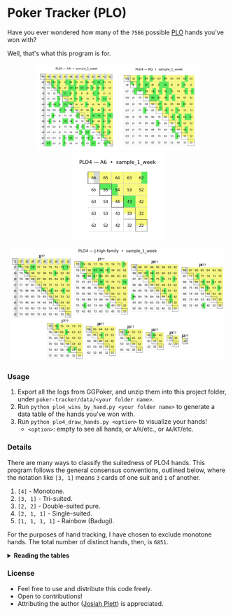 # Poker Tracker (PLO)

Have you ever wondered how many of the `7566` possible [PLO](https://en.wikipedia.org/wiki/Omaha_hold_%27em#Pot-limit_Omaha) hands you've won with?

Well, that's what this program is for.

<p align="center" float="left">
  <img src="/output/sample_AA_grid.png" alt="AA Grid" height="200px"/>
  <img src="/output/sample_KQ_grid.png" alt="KQ Grid" height="200px"/>
  <img src="/output/sample_A6_grid.png" alt="A6 Grid" height="200px"/>
</p>

<p align="center">
  <img src="/output/sample_J_family.png" alt="J Family" height="260px"/>
</p>

### Usage

1. Export all the logs from GGPoker, and unzip them into this project folder, under `poker-tracker/data/<your folder name>`.
2. Run `python plo4_wins_by_hand.py <your folder name>` to generate a data table of the hands you've won with.
3. Run `python plo4_draw_hands.py <option>` to visualize your hands!
   - `<option>`: empty to see all hands, or `A`/`K`/etc., or `AA`/`KT`/etc.

### Details

There are many ways to classify the suitedness of PLO4 hands. This program follows the general consensus conventions, outlined below, where the notation like `[3, 1]` means `3` cards of one suit and `1` of another.

1. `[4]` - Monotone.
2. `[3, 1]` - Tri-suited.
3. `[2, 2]` - Double-suited pure.
4. `[2, 1, 1]` - Single-suited.
5. `[1, 1, 1, 1]` - Rainbow (Badugi).

For the purposes of hand tracking, I have chosen to exclude monotone hands. The total number of distinct hands, then, is `6851`.

<details><summary> <b>Reading the tables</b> </summary>

<br>

The yellow parts of each table represents the hands with a suited pair. Each cell has two options.

- Left: single-suited (`[2, 1, 1]`)
- Right: double-suited pure (`[2, 2]`)

Similarly, the white parts of each table represent the following suitedness:

- Left: rainbow (`[1, 1, 1, 1]`)
- Right: tri-suited (`[3, 1]`)

For cells representing a pair, the cell has 4 parts not 2, with the suited pairs (in yellow) being at the top, and others below.

Impossible hand combinations are grey.

---

</details>

### License

- Feel free to use and distribute this code freely.
- Open to contributions!
- Attributing the author ([Josiah Plett](https://plett.dev/)) is appreciated.
